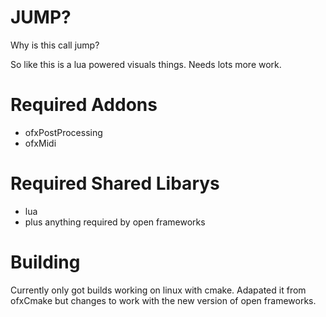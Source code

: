 # JUMP?

Why is this call jump?

So like this is a lua powered visuals things. Needs lots more work.

# Required Addons

* ofxPostProcessing
* ofxMidi

# Required Shared Libarys

* lua
* plus anything required by open frameworks

# Building

Currently only got builds working on linux with cmake. Adapated it from ofxCmake but changes to work with the new version of open frameworks.